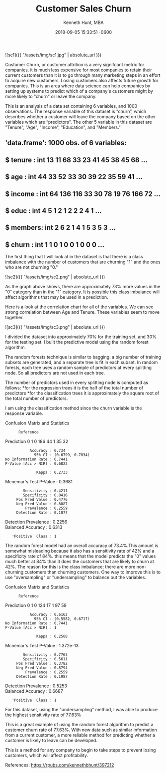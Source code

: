 ﻿---
layout: post
title:  "Customer Sales Churn"
date:   2018-09-05 15:33:51 -0600
author: "Kenneth Hunt, MBA"
image: me3.JPG
---

![sc1]({{ "/assets/img/sc1.jpg" | absolute_url }})

Customer Churn, or customer attrition is a very signifcant metric for companies. it is much less expensive 
for most companies to retain their current customers than it is to go through many marketing steps in an effort to 
acquire new customers. Losing customers also affects future growth for companies. This is an area  where data science can help companies by setting up systems to predict which of a company's customers might by more likely to "churn" or leave the company. 

This is an analysis of a data set containing 6 variables, and 1000 observations. The response variable of this dataset
is “churn”, which describes whether a customer will leave the company based on the other variables which are “predictors”.
The other 5 variable in this dataset are "Tenure", "Age", "Income", "Education", and "Members."

## 'data.frame':    1000 obs. of  6 variables:
##  $ tenure : int  13 11 68 33 23 41 45 38 45 68 ...
##  $ age    : int  44 33 52 33 30 39 22 35 59 41 ...
##  $ income : int  64 136 116 33 30 78 19 76 166 72 ...
##  $ educ   : int  4 5 1 2 1 2 2 2 4 1 ...
##  $ members: int  2 6 2 1 4 1 5 3 5 3 ...
##  $ churn  : int  1 1 0 1 0 0 1 0 0 0 ...

The first thing that I will look at in the dataset is that there is a class imbalance with the number of customers that are
churning "1" and the ones who are not churning "0."

![sc2]({{ "/assets/img/sc2.png" | absolute_url }})


As the graph above shows, there are approximately 73% more values in the "0" category than in the "1" category. It is possible this class imbalance will affect algorithms that may be used in a prediction. 

Here is a look at the correlation chart for all of the variables. We can see strong correlation between Age and Tenure. These variables seem to move together. 

![sc3]({{ "/assets/img/sc3.png" | absolute_url }})

I divided the dataset into approximately 70% for the training set, and 30% for the testing set. I built the predictive model using the random forest algorithm. 

The random forests technique is similar to bagging: a big number of training subsets are generated, and a separate tree is fit in each subset. In random forests, each tree uses a random sample of predictors at every splitting node. So all predictors are not used in each tree.

The number of predictors used in every splitting node is computed as follows:
*for the regression trees it is the half of the total number of predictors
*for the classification trees it is approximately the square root of the total number of predictors.

I am using the classification method since the churn variable is the response variable. 

Confusion Matrix and Statistics

          Reference
Prediction   0   1
         0 186  44
         1  35  32
                                          
               Accuracy : 0.734           
                 95% CI : (0.6799, 0.7834)
    No Information Rate : 0.7441          
    P-Value [Acc > NIR] : 0.6822          
                                          
                  Kappa : 0.2733          
 Mcnemar's Test P-Value : 0.3681          
                                          
            Sensitivity : 0.4211          
            Specificity : 0.8416          
         Pos Pred Value : 0.4776          
         Neg Pred Value : 0.8087          
             Prevalence : 0.2559          
         Detection Rate : 0.1077          
   Detection Prevalence : 0.2256          
      Balanced Accuracy : 0.6313          
                                          
       'Positive' Class : 1   


The random forest model had an overall accuracy of 73.4%.This amount is somewhat misleading because it also has a sensitivity rate of 42% and a specificity rate of 84%. this means that the model predicts the "0" values much better at 84% than it does the customers that are likely to churn at 42%. The reason for this is the class imbalance; there are more non-churning customers than churning customers. One way to improve this is to use "oversampling" or "undersampling" to balance out the variables. 

Confusion Matrix and Statistics

          Reference
Prediction   0   1
         0 124  17
         1  97  59
                                          
               Accuracy : 0.6162          
                 95% CI : (0.5582, 0.6717)
    No Information Rate : 0.7441          
    P-Value [Acc > NIR] : 1               
                                          
                  Kappa : 0.2508          
 Mcnemar's Test P-Value : 1.372e-13       
                                          
            Sensitivity : 0.7763          
            Specificity : 0.5611          
         Pos Pred Value : 0.3782          
         Neg Pred Value : 0.8794          
             Prevalence : 0.2559          
         Detection Rate : 0.1987          
   Detection Prevalence : 0.5253          
      Balanced Accuracy : 0.6687          
                                          
       'Positive' Class : 1

For this dataset, using the "undersampling" method, I was able to produce the highest sensitivity rate of 77.63% 

This is a great example of using the random forest algorithm to predict a customer churn rate of 77.63%. With new data such as similar information from a current customer, a more reliable method for predicting whether a customer is likely to leave can be developed. 

This is a method for any company to begin to take steps to prevent losing customers, which will affect profitability. 















<!-- Global site tag (gtag.js) - Google Analytics -->
<script async src="https://www.googletagmanager.com/gtag/js?id=UA-125151167-1"></script>
<script>
  window.dataLayer = window.dataLayer || [];
  function gtag(){dataLayer.push(arguments);}
  gtag('js', new Date());

  gtag('config', 'UA-125151167-1');
</script>











References:
https://rpubs.com/kennethbhunt/397212





 





